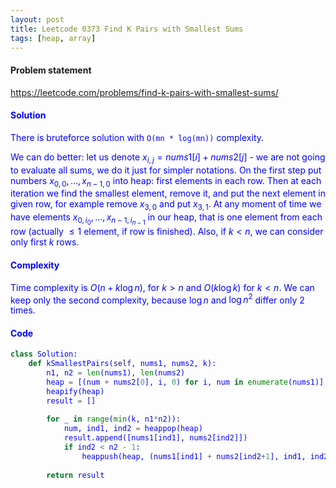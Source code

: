 ```yaml
---
layout: post
title: Leetcode 0373 Find K Pairs with Smallest Sums
tags: [heap, array]
---
```


#### Problem statement

<a href="https://leetcode.com/problems/find-k-pairs-with-smallest-sums/"> <font color = blue>https://leetcode.com/problems/find-k-pairs-with-smallest-sums/

#### Solution
There is bruteforce solution with `O(mn * log(mn))` complexity.
 
We can do better: let us denote $x_{i,j} = nums1[i] + nums2[j]$ - we are not going to evaluate all sums, we do it just for simpler notations. On the first step put numbers $x_{0,0}, \dots, x_{n-1,0}$ into heap: first elements in each row. Then at each iteration we find the smallest element, remove it, and put the next element in given row, for example remove $x_{3,0}$ and put $x_{3,1}$. At any moment of time we have elements $x_{0,i_0}, \dots, x_{n-1,i_{n-1}}$ in our heap, that is one element from each row (actually $\leqslant 1$ element, if row is finished). Also, if $k<n$, we can consider only first $k$ rows.

#### Complexity
Time complexity is $O(n + k\log n)$, for $k > n$ and $O(k\log k)$ for $k<n$. We can keep only the second complexity, because $\log n$ and $\log n^2$ differ only $2$ times.

#### Code
```python
class Solution:
    def kSmallestPairs(self, nums1, nums2, k):
        n1, n2 = len(nums1), len(nums2)
        heap = [(num + nums2[0], i, 0) for i, num in enumerate(nums1)]
        heapify(heap)
        result = []
        
        for _ in range(min(k, n1*n2)):
            num, ind1, ind2 = heappop(heap)
            result.append([nums1[ind1], nums2[ind2]])
            if ind2 < n2 - 1:
                heappush(heap, (nums1[ind1] + nums2[ind2+1], ind1, ind2+1))
        
        return result
```

